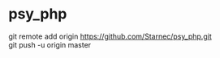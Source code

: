 # psy_php

git remote add origin https://github.com/Starnec/psy_php.git   
git push -u origin master
